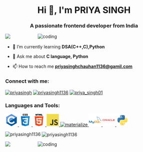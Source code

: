 <h1 align="center">Hi 👋, I'm PRIYA SINGH</h1>
<h3 align="center">A passionate frontend developer from India</h3>
 <img align="right" alt="coding" width="400px" src="https://i.pinimg.com/originals/2e/73/f5/2e73f54bfd969a264820b1b9f5253db8.gif">
<p align="left"> <img src="https://komarev.com/ghpvc/?username=priyasingh1136&label=Profile%20views&color=0e75b6&style=flat" aalt="priyasingh1136" /> </p>

- 🌱 I’m currently learning **DSA(C++,C),Python**

- 💬 Ask me about **C language, Python**

- 📫 How to reach me **priyasinghchauhan1136@gamil.com**

<h3 align="left">Connect with me:</h3>
<p align="left">
<a href="https://linkedin.com/in/priyasingh" target="blank"><img align="center" src="https://raw.githubusercontent.com/rahuldkjain/github-profile-readme-generator/master/src/images/icons/Social/linked-in-alt.svg" alt="priyasingh" height="30" width="40" /></a>
<a href="https://instagram.com/priyasingh1136" target="blank"><img align="center" src="https://raw.githubusercontent.com/rahuldkjain/github-profile-readme-generator/master/src/images/icons/Social/instagram.svg" alt="priyasingh1136" height="30" width="40" /></a>
<a href="https://www.leetcode.com/priya_singh01" target="blank"><img align="center" src="https://raw.githubusercontent.com/rahuldkjain/github-profile-readme-generator/master/src/images/icons/Social/leet-code.svg" alt="priya_singh01" height="30" width="40" /></a>
</p>

<h3 align="left">Languages and Tools:</h3>
<p align="left"> <a href="https://www.cprogramming.com/" target="_blank" rel="noreferrer"> <img src="https://raw.githubusercontent.com/devicons/devicon/master/icons/c/c-original.svg" alt="c" width="40" height="40"/> </a> <a href="https://www.w3schools.com/css/" target="_blank" rel="noreferrer"> <img src="https://raw.githubusercontent.com/devicons/devicon/master/icons/css3/css3-original-wordmark.svg" alt="css3" width="40" height="40"/> </a> <a href="https://www.w3.org/html/" target="_blank" rel="noreferrer"> <img src="https://raw.githubusercontent.com/devicons/devicon/master/icons/html5/html5-original-wordmark.svg" alt="html5" width="40" height="40"/> </a> <a href="https://developer.mozilla.org/en-US/docs/Web/JavaScript" target="_blank" rel="noreferrer"> <img src="https://raw.githubusercontent.com/devicons/devicon/master/icons/javascript/javascript-original.svg" alt="javascript" width="40" height="40"/> </a> <a href="https://materializecss.com/" target="_blank" rel="noreferrer"> <img src="https://raw.githubusercontent.com/prplx/svg-logos/5585531d45d294869c4eaab4d7cf2e9c167710a9/svg/materialize.svg" alt="materialize" width="40" height="40"/> </a> <a href="https://www.mysql.com/" target="_blank" rel="noreferrer"> <img src="https://raw.githubusercontent.com/devicons/devicon/master/icons/mysql/mysql-original-wordmark.svg" alt="mysql" width="40" height="40"/> </a> <a href="https://www.oracle.com/" target="_blank" rel="noreferrer"> <img src="https://raw.githubusercontent.com/devicons/devicon/master/icons/oracle/oracle-original.svg" alt="oracle" width="40" height="40"/> </a> <a href="https://www.python.org" target="_blank" rel="noreferrer"> <img src="https://raw.githubusercontent.com/devicons/devicon/master/icons/python/python-original.svg" alt="python" width="40" height="40"/> </a> </p>

<p><img align="left" src="https://github-readme-stats.vercel.app/api/top-langs?username=priyasingh1136&show_icons=true&locale=en&layout=compact" alt="priyasingh1136" /></p>

<p>&nbsp;<img align="center" src="https://github-readme-stats.vercel.app/api?username=priyasingh1136&show_icons=true&locale=en" alt="priyasingh1136" /></p>
<img align="right" alt="coding" width="400px" src="https://i.pinimg.com/originals/2e/73/f5/2e73f54bfd969a264820b1b9f5253db8.gif">
<p align="left"> <img src="https://komarev.com/ghpvc/?username=priyasingh1136&label=Profile%20views&color=0e75b6&style=flat" aalt="priyasingh1136" /> </p>

